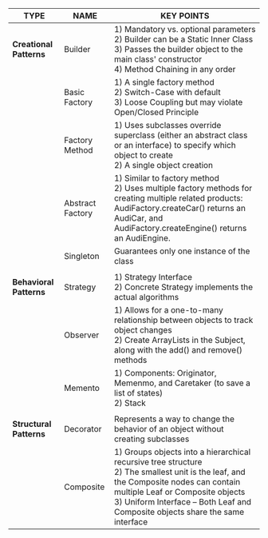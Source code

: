 | **TYPE**                | NAME             | **KEY POINTS**                                                                                                                                                                                                                                                |
|-------------------------|------------------|---------------------------------------------------------------------------------------------------------------------------------------------------------------------------------------------------------------------------------------------------------------|
| **Creational Patterns** | Builder          | 1) Mandatory vs. optional parameters  <br>2) Builder can be a Static Inner Class  <br>3) Passes the builder object to the main class' constructor   <br>4) Method Chaining in any order                                                                       |
|                         | Basic Factory    | 1) A single factory method<br>2) Switch-Case with default<br>3) Loose Coupling but may violate Open/Closed Principle                                                                                                                                          |
|                         | Factory Method   | 1) Uses subclasses override superclass  (either an abstract class or an interface) to specify which object to create<br>2) A single object creation                                                                                                           |
|                         | Abstract Factory | 1) Similar to factory method<br>2) Uses multiple factory methods for creating multiple related products: AudiFactory.createCar() returns an AudiCar, and AudiFactory.createEngine() returns an AudiEngine.                                                    |
|                         | Singleton        | Guarantees only one instance of the class                                                                                                                                                                                                                     |
|                         |                  |                                                                                                                                                                                                                                                               |
| **Behavioral Patterns** | Strategy         | 1) Strategy Interface<br>2) Concrete Strategy implements the actual algorithms                                                                                                                                                                                |
|                         | Observer         | 1) Allows for a one-to-many relationship between objects to track object changes<br>2) Create ArrayLists in the Subject, along with the add() and remove() methods                                                                                            |
|                         | Memento          | 1) Components: Originator, Memenmo, and Caretaker (to save a list of states)<br>2) Stack                                                                                                                                                                      |
|                         |                  |                                                                                                                                                                                                                                                               |
| **Structural Patterns** | Decorator        | Represents a way to change the behavior of an object without creating subclasses                                                                                                                                                                              |
|                         | Composite        | 1) Groups objects into a hierarchical recursive tree structure<br>2) The smallest unit is the leaf, and the Composite nodes can contain multiple Leaf or Composite objects<br>3) Uniform Interface – Both Leaf and Composite objects share the same interface |
